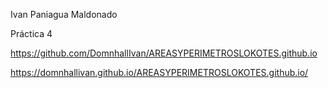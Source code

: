 Ivan Paniagua Maldonado

Práctica 4

https://github.com/DomnhallIvan/AREASYPERIMETROSLOKOTES.github.io

https://domnhallivan.github.io/AREASYPERIMETROSLOKOTES.github.io/

